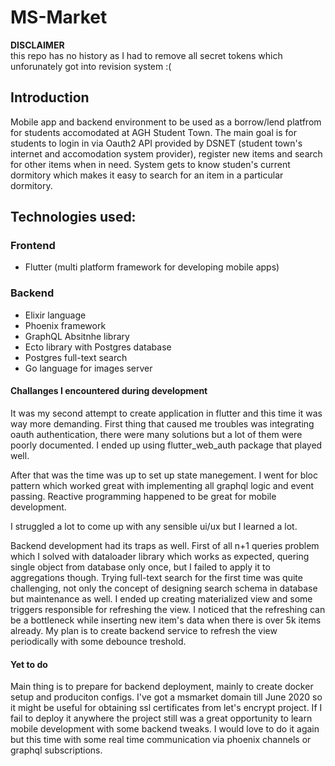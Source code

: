 # MS-Market
**DISCLAIMER** 
<br>this repo has no history as I had to remove all secret tokens which unforunately got into revision system :(

## Introduction

Mobile app and backend environment to be used as a borrow/lend platfrom for students accomodated at AGH Student Town.
The main goal is for students to login in via Oauth2 API provided by DSNET (student town's internet and accomodation system provider), register new items and search for other items when in need. System gets to know studen's current dormitory which makes it easy to search for an item in a particular dormitory.
## Technologies used:
### Frontend
- Flutter (multi platform framework for developing mobile apps)

### Backend
- Elixir language
- Phoenix framework
- GraphQL Absitnhe library
- Ecto library with Postgres database
- Postgres full-text search
- Go language for images server

#### Challanges I encountered during development
It was my second attempt to create application in flutter and this time it was way more demanding.
First thing that caused me troubles was integrating oauth authentication, there were many solutions but a lot of them
were poorly documented. I ended up using flutter_web_auth package that played well.

After that was the time was up to set up state manegement. I went for bloc pattern which worked great with
implementing all graphql logic and event passing. Reactive programming happened to be great for mobile development.

I struggled a lot to come up with any sensible ui/ux but I learned a lot.

Backend development had its traps as well. First of all n+1 queries problem which I solved with dataloader library which works as expected, quering single object from database only once, but I failed to apply it to aggregations though.
Trying full-text search for the first time was quite challenging, not only the concept of designing search schema in database but maintenance as well. I ended up creating materialized view and some triggers responsible for refreshing the view. I noticed that the refreshing can be a bottleneck while inserting new item's data when there is over 5k items already. My plan is to create backend service to refresh the view periodically with some debounce treshold. 

#### Yet to do
Main thing is to prepare for backend deployment, mainly to create docker setup and produciton configs. I've got a msmarket domain till June 2020 so it might be useful for obtaining ssl certificates from let's encrypt project. If I fail to deploy it anywhere the project still was a great opportunity to learn mobile development with some backend tweaks. I would love to do it again but this time with some real time communication via phoenix channels or graphql subscriptions. 




